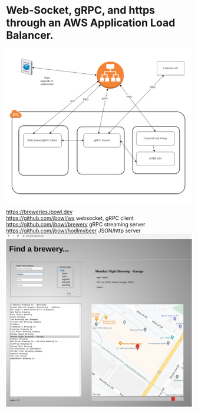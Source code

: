 # Web-Socket, gRPC, and https through an AWS Application Load Balancer.

![GitHub Logo](/images/arch.png)


https://breweries.jbowl.dev <br>
https://github.com/jbowl/ws   websocket, gRPC client
https://github.com/jbowl/brewery    gRPC streaming server
https://github.com/jbowl/hodlmybeer  JSON/http server
![GitHub Logo](/images/breweries.png)
